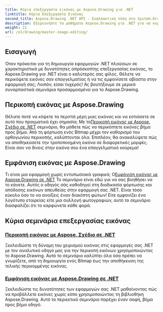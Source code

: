```yaml
---
title: Κύρια επεξεργασία εικόνας με Aspose.Drawing για .NET
linktitle: Κύρια Επεξεργασία Εικόνας
second_title: Aspose.Drawing .NET API - Εναλλακτική λύση στο System.Drawing.Common
description: Εξερευνήστε τα μαθήματα Aspose.Drawing για .NET για να κυριαρχήσετε στην επεξεργασία, την περικοπή και την προβολή εικόνων σε εφαρμογές .NET με οδηγούς βήμα προς βήμα.
weight: 21
url: /el/drawing/master-image-editing/
---
```

## Εισαγωγή

Όταν πρόκειται για τη δημιουργία εφαρμογών .NET πλούσιων σε χαρακτηριστικά με δυνατότητες απρόσκοπτης επεξεργασίας εικόνας, το Aspose.Drawing για .NET είναι ο καλύτερός σας φίλος. Θέλετε να περικόψετε εικόνες σαν επαγγελματίας ή να τις εμφανίσετε αβίαστα στην εφαρμογή σας; Λοιπόν, είσαι τυχερός! Ας βουτήξουμε σε μερικά συναρπαστικά σεμινάρια προσαρμοσμένα για το Aspose.Drawing.

## Περικοπή εικόνας με Aspose.Drawing  
 Θέλατε ποτέ να κόψετε τα περιττά μέρη μιας εικόνας και να εστιάσετε σε αυτό που πραγματικά έχει σημασία; Με το[Περικοπή εικόνας με Aspose. Σχέδιο σε .NET](./image-cropping/) σεμινάριο, θα μάθετε πώς να περικόπτετε εικόνες βήμα προς βήμα. Από τη φόρτωση ενός Bitmap μέχρι τον καθορισμό του ορθογωνίου περικοπής, καλύπτονται όλα. Επιπλέον, θα ανακαλύψετε πώς να αποθηκεύσετε την τροποποιημένη εικόνα σε διαφορετικές μορφές. Είναι σαν να δίνεις στην εικόνα σου ένα επαγγελματικό κούρεμα!  

## Εμφάνιση εικόνας με Aspose.Drawing  
 Τι είναι μια εφαρμογή χωρίς εντυπωσιακά γραφικά; Ο[Εμφάνιση εικόνας με Aspose.Drawing σε .NET](./image-display/) Το σεμινάριο είναι εδώ για να σας βοηθήσει να το κάνετε. Αυτός ο οδηγός σάς καθοδηγεί στη διαδικασία φόρτωσης και απόδοσης εικόνων απευθείας στην εφαρμογή σας .NET. Είναι τόσο εύκολο όσο το να ανοίξεις έναν διακόπτη φώτων! Είτε εμφανίζει ένα λογότυπο εταιρείας είτε μια συλλογή φωτογραφιών, αυτό το σεμινάριο διασφαλίζει ότι το καρφώνετε κάθε φορά.
  
## Κύρια σεμινάρια επεξεργασίας εικόνας
### [Περικοπή εικόνας με Aspose. Σχέδιο σε .NET](./image-cropping/)
Ξεκλειδώστε τη δύναμη του χειρισμού εικόνας στις εφαρμογές σας .NET με τον αναλυτικό οδηγό μας για την περικοπή εικόνων χρησιμοποιώντας το Aspose.Drawing. Αυτό το σεμινάριο καλύπτει όλα όσα πρέπει να γνωρίζετε, από τη δημιουργία ενός Bitmap έως την αποθήκευση της τελικής περικομμένης εικόνας.
### [Εμφάνιση εικόνας με Aspose.Drawing σε .NET](./image-display/)
Ξεκλειδώστε τις δυνατότητες των εφαρμογών σας .NET μαθαίνοντας πώς να προβάλλετε εικόνες χωρίς κόπο χρησιμοποιώντας τη βιβλιοθήκη Aspose.Drawing. Αυτό το περιεκτικό σεμινάριο παρέχει έναν σαφή, βήμα προς βήμα οδηγό.